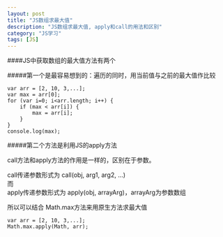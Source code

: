 ```yaml
---
layout: post
title: "JS数组求最大值"
description: "JS数组求最大值, apply和call的用法和区别"
category: "JS学习" 
tags: [JS]
---
```



####JS中获取数组的最大值方法有两个

#####第一个是最容易想到的：遍历的同时，用当前值与之前的最大值作比较

	var arr = [2, 10, 3,...];
	var max = arr[0];
	for (var i=0; i<arr.length; i++) {
		if (max < arr[i]) {
			max = arr[i];
		}
	}
	console.log(max);

#####第二个方法是利用JS的apply方法

call方法和apply方法的作用是一样的，区别在于参数。

call传递参数形式为 call(obj, arg1, arg2, ...)  
而  
apply传递参数形式为 apply(obj, arrayArg)，arrayArg为参数数组

所以可以结合 Math.max方法来用原生方法求最大值

	var arr = [2, 10, 3,...];
	Math.max.apply(Math, arr);	
